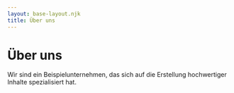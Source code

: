 ```yaml
---
layout: base-layout.njk
title: Über uns
---
```


<h1>Über uns</h1>
<p>Wir sind ein Beispielunternehmen, das sich auf die Erstellung hochwertiger Inhalte spezialisiert hat.</p>
